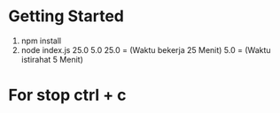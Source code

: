 # Getting Started

1. npm install
2. node index.js 25.0 5.0
   25.0 = (Waktu bekerja 25 Menit)
   5.0 = (Waktu istirahat 5 Menit)

# For stop ctrl + c
